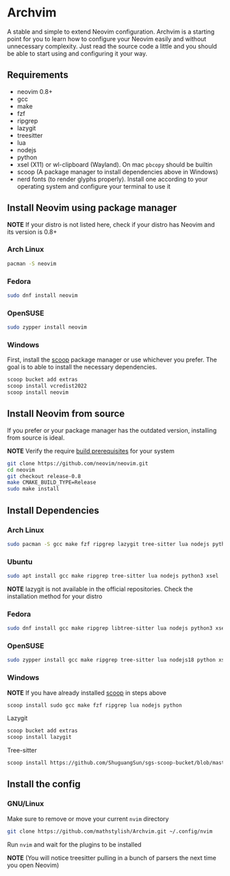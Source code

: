 # Archvim 
A stable and simple to extend Neovim configuration. Archvim is a starting point for you to learn how to configure your Neovim easily and without unnecessary complexity. Just read the source code a little and you should be able to start using and configuring it your way.
## Requirements 
- neovim 0.8+
- gcc
- make
- fzf
- ripgrep
- lazygit
- treesitter
- lua
- nodejs
- python
- xsel (X11) or wl-clipboard (Wayland). On mac `pbcopy` should be builtin
- scoop (A package manager to install dependencies above in Windows)
- nerd fonts (to render glyphs properly). Install one according to your operating system and configure your terminal to use it
## Install Neovim using package manager
**NOTE** If your distro is not listed here, check if your distro has Neovim and its version is 0.8+
### Arch Linux
```bash
pacman -S neovim
```
### Fedora
```bash
sudo dnf install neovim 
```
### OpenSUSE
```bash
sudo zypper install neovim
```
### Windows
First, install the [scoop](https://scoop.sh/) package manager or use whichever you prefer. The goal is to able to install the necessary dependencies.
```bash
scoop bucket add extras
scoop install vcredist2022
scoop install neovim
```
## Install Neovim from source
If you prefer or your package manager has the outdated version, installing from source is ideal.

**NOTE** Verify the require [build prerequisites](https://github.com/neovim/neovim/wiki/Building-Neovim#build-prerequisites) for your system
```bash
git clone https://github.com/neovim/neovim.git
cd neovim
git checkout release-0.8
make CMAKE_BUILD_TYPE=Release
sudo make install
```
## Install Dependencies
### Arch Linux
```bash
sudo pacman -S gcc make fzf ripgrep lazygit tree-sitter lua nodejs python xsel
```
### Ubuntu
```bash
sudo apt install gcc make ripgrep tree-sitter lua nodejs python3 xsel
```
**NOTE** lazygit is not available in the official repositories. Check the installation method for your distro
### Fedora
```bash
sudo dnf install gcc make ripgrep libtree-sitter lua nodejs python3 xsel
```
### OpenSUSE
```bash
sudo zypper install gcc make ripgrep tree-sitter lua nodejs18 python xsel
```
### Windows
**NOTE** If you have already installed [scoop](https://scoop.sh) in steps above
```bash
scoop install sudo gcc make fzf ripgrep lua nodejs python
```
Lazygit
```bash
scoop bucket add extras
scoop install lazygit
```
Tree-sitter
```bash
scoop install https://github.com/ShuguangSun/sgs-scoop-bucket/blob/master/bucket/tree-sitter.json
```
## Install the config
### GNU/Linux
Make sure to remove or move your current `nvim` directory
```bash
git clone https://github.com/mathstylish/Archvim.git ~/.config/nvim
```
Run `nvim` and wait for the plugins to be installed

**NOTE** (You will notice treesitter pulling in a bunch of parsers the next time you open Neovim)

